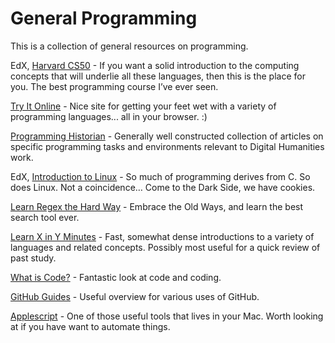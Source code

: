 # General Programming

This is a collection of general resources on programming.

EdX, [Harvard CS50](https://www.edx.org/course/introduction-computer-science-harvardx-cs50x) - If you want a solid introduction to the computing concepts that will underlie all these languages, then this is the place for you.  The best programming course I’ve ever seen.

[Try It Online](https://tio.run/#) - Nice site for getting your feet wet with a variety of programming languages... all in your browser. :)

[Programming Historian](http://programminghistorian.org/lessons/) - Generally well constructed collection of articles on specific programming tasks and environments relevant to Digital Humanities work.

EdX, [Introduction to Linux](https://www.edx.org/course/introduction-linux-linuxfoundationx-lfs101x-0#.U9sOzIBdVd8) - So much of programming derives from C.  So does Linux.  Not a coincidence… Come to the Dark Side, we have cookies.

[Learn Regex the Hard Way](http://regex.learncodethehardway.org/book/) - Embrace the Old Ways, and learn the best search tool ever.

[Learn X in Y Minutes](https://learnxinyminutes.com) - Fast, somewhat dense introductions to a variety of languages and related concepts. Possibly most useful for a quick review of past study.

[What is Code?](https://www.bloomberg.com/graphics/2015-paul-ford-what-is-code/) - Fantastic look at code and coding.

[GitHub Guides](https://guides.github.com/?utm_source=winback-newsletter&utm_medium=email&utm_campaign=winback-email&utm_content=guides) - Useful overview for various uses of GitHub.

[Applescript](http://macosxautomation.com/applescript/firsttutorial/index.html) - One of those useful tools that lives in your Mac.  Worth looking at if you have want to automate things.
